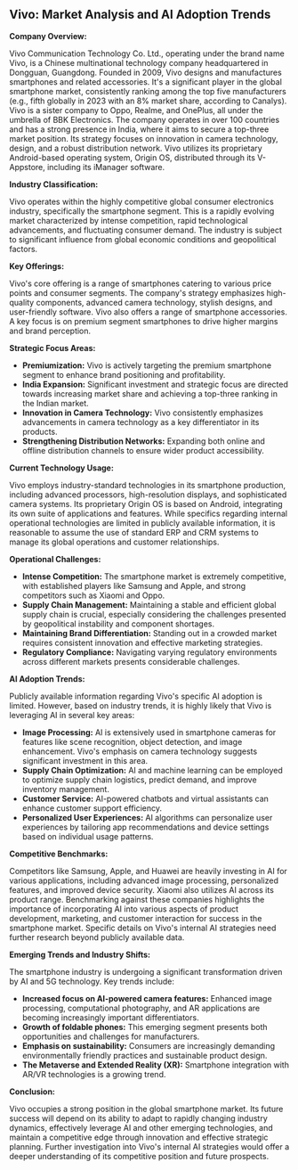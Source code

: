 ## Vivo: Market Analysis and AI Adoption Trends

**Company Overview:**

Vivo Communication Technology Co. Ltd., operating under the brand name Vivo, is a Chinese multinational technology company headquartered in Dongguan, Guangdong.  Founded in 2009, Vivo designs and manufactures smartphones and related accessories.  It's a significant player in the global smartphone market, consistently ranking among the top five manufacturers (e.g., fifth globally in 2023 with an 8% market share, according to Canalys).  Vivo is a sister company to Oppo, Realme, and OnePlus, all under the umbrella of BBK Electronics.  The company operates in over 100 countries and has a strong presence in India, where it aims to secure a top-three market position.  Its strategy focuses on innovation in camera technology, design, and a robust distribution network.  Vivo utilizes its proprietary Android-based operating system, Origin OS, distributed through its V-Appstore, including its iManager software.

**Industry Classification:**

Vivo operates within the highly competitive global consumer electronics industry, specifically the smartphone segment. This is a rapidly evolving market characterized by intense competition, rapid technological advancements, and fluctuating consumer demand.  The industry is subject to significant influence from global economic conditions and geopolitical factors.

**Key Offerings:**

Vivo's core offering is a range of smartphones catering to various price points and consumer segments.  The company's strategy emphasizes high-quality components, advanced camera technology, stylish designs, and user-friendly software.  Vivo also offers a range of smartphone accessories.  A key focus is on premium segment smartphones to drive higher margins and brand perception.

**Strategic Focus Areas:**

* **Premiumization:**  Vivo is actively targeting the premium smartphone segment to enhance brand positioning and profitability.
* **India Expansion:** Significant investment and strategic focus are directed towards increasing market share and achieving a top-three ranking in the Indian market.
* **Innovation in Camera Technology:**  Vivo consistently emphasizes advancements in camera technology as a key differentiator in its products.
* **Strengthening Distribution Networks:** Expanding both online and offline distribution channels to ensure wider product accessibility.


**Current Technology Usage:**

Vivo employs industry-standard technologies in its smartphone production, including advanced processors, high-resolution displays, and sophisticated camera systems. Its proprietary Origin OS is based on Android, integrating its own suite of applications and features.  While specifics regarding internal operational technologies are limited in publicly available information, it is reasonable to assume the use of standard ERP and CRM systems to manage its global operations and customer relationships.

**Operational Challenges:**

* **Intense Competition:** The smartphone market is extremely competitive, with established players like Samsung and Apple, and strong competitors such as Xiaomi and Oppo.
* **Supply Chain Management:** Maintaining a stable and efficient global supply chain is crucial, especially considering the challenges presented by geopolitical instability and component shortages.
* **Maintaining Brand Differentiation:** Standing out in a crowded market requires consistent innovation and effective marketing strategies.
* **Regulatory Compliance:** Navigating varying regulatory environments across different markets presents considerable challenges.


**AI Adoption Trends:**

Publicly available information regarding Vivo's specific AI adoption is limited.  However, based on industry trends, it is highly likely that Vivo is leveraging AI in several key areas:

* **Image Processing:** AI is extensively used in smartphone cameras for features like scene recognition, object detection, and image enhancement.  Vivo's emphasis on camera technology suggests significant investment in this area.
* **Supply Chain Optimization:**  AI and machine learning can be employed to optimize supply chain logistics, predict demand, and improve inventory management.
* **Customer Service:** AI-powered chatbots and virtual assistants can enhance customer support efficiency.
* **Personalized User Experiences:** AI algorithms can personalize user experiences by tailoring app recommendations and device settings based on individual usage patterns.

**Competitive Benchmarks:**

Competitors like Samsung, Apple, and Huawei are heavily investing in AI for various applications, including advanced image processing, personalized features, and improved device security.  Xiaomi also utilizes AI across its product range.  Benchmarking against these companies highlights the importance of incorporating AI into various aspects of product development, marketing, and customer interaction for success in the smartphone market.  Specific details on Vivo's internal AI strategies need further research beyond publicly available data.


**Emerging Trends and Industry Shifts:**

The smartphone industry is undergoing a significant transformation driven by AI and 5G technology.  Key trends include:

* **Increased focus on AI-powered camera features:** Enhanced image processing, computational photography, and AR applications are becoming increasingly important differentiators.
* **Growth of foldable phones:** This emerging segment presents both opportunities and challenges for manufacturers.
* **Emphasis on sustainability:** Consumers are increasingly demanding environmentally friendly practices and sustainable product design.
* **The Metaverse and Extended Reality (XR):** Smartphone integration with AR/VR technologies is a growing trend.


**Conclusion:**

Vivo occupies a strong position in the global smartphone market. Its future success will depend on its ability to adapt to rapidly changing industry dynamics, effectively leverage AI and other emerging technologies, and maintain a competitive edge through innovation and effective strategic planning.  Further investigation into Vivo's internal AI strategies would offer a deeper understanding of its competitive position and future prospects.
